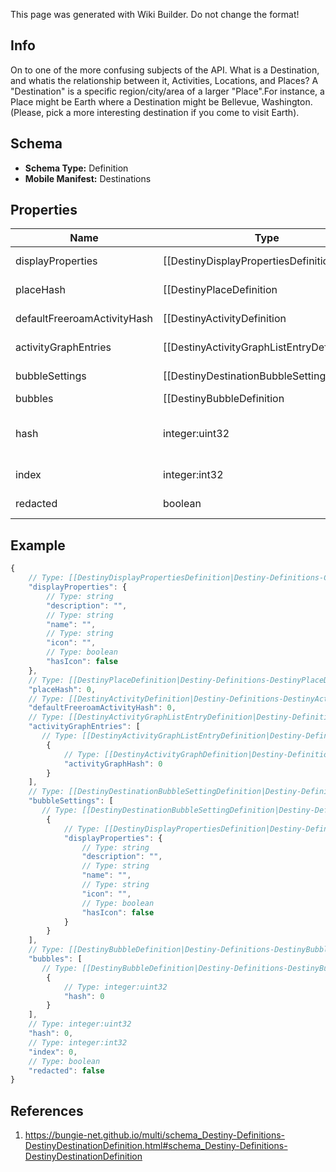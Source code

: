 <span class="wiki-builder">This page was generated with Wiki Builder. Do not change the format!</span>

## Info
On to one of the more confusing subjects of the API.  What is a Destination, and whatis the relationship between it, Activities, Locations, and Places? A &quot;Destination&quot; is a specific region/city/area of a larger &quot;Place&quot;.For instance, a Place might be Earth where a Destination might be Bellevue, Washington.(Please, pick a more interesting destination if you come to visit Earth).

## Schema
* **Schema Type:** Definition
* **Mobile Manifest:** Destinations

## Properties
Name | Type | Description
---- | ---- | -----------
displayProperties | [[DestinyDisplayPropertiesDefinition|Destiny-Definitions-Common-DestinyDisplayPropertiesDefinition]]:Definition | 
placeHash | [[DestinyPlaceDefinition|Destiny-Definitions-DestinyPlaceDefinition]]:ManifestDefinition:integer:uint32 | The place that &quot;owns&quot; this Destination.  Use this hash to look up the DestinyPlaceDefinition.
defaultFreeroamActivityHash | [[DestinyActivityDefinition|Destiny-Definitions-DestinyActivityDefinition]]:ManifestDefinition:integer:uint32 | If this Destination has a default Free-Roam activity, this is the hash for that Activity.Use it to look up the DestinyActivityDefintion.
activityGraphEntries | [[DestinyActivityGraphListEntryDefinition|Destiny-Definitions-DestinyActivityGraphListEntryDefinition]]:Definition[] | If the Destination has default Activity Graphs (i.e. &quot;Map&quot;) that should be shownin the director, this is the list of those Graphs.  At most, only one should be activeat any given time for a Destination: these would represent, for example, differentvariants on a Map if the Destination is changing on a macro level based on game state.
bubbleSettings | [[DestinyDestinationBubbleSettingDefinition|Destiny-Definitions-DestinyDestinationBubbleSettingDefinition]]:Definition[] | A Destination may have many &quot;Bubbles&quot; zones with human readable properties. We don't get as much info as I'd like about them - I'd love to return info like where on the map they are located - but at least this gives you the name of those bubbles.bubbleSettings and bubbles both have the identical number of entries, and you shouldmatch up their indexes to provide matching bubble and bubbleSettings data.
bubbles | [[DestinyBubbleDefinition|Destiny-Definitions-DestinyBubbleDefinition]]:Definition[] | This provides the unique identifiers for every bubble in the destination(only guaranteed unique within the destination), and any intrinsic properties of the bubble. bubbleSettings and bubbles both have the identical number of entries, and you shouldmatch up their indexes to provide matching bubble and bubbleSettings data.
hash | integer:uint32 | The unique identifier for this entity.  Guaranteed to be unique for the type of entity, but not globally. When entities refer to each other in Destiny content, it is this hash that they are referring to.
index | integer:int32 | The index of the entity as it was found in the investment tables.
redacted | boolean | If this is true, then there is an entity with this identifier/type combination, but BNet isnot yet allowed to show it.  Sorry!

## Example
```javascript
{
    // Type: [[DestinyDisplayPropertiesDefinition|Destiny-Definitions-Common-DestinyDisplayPropertiesDefinition]]:Definition
    "displayProperties": {
        // Type: string
        "description": "",
        // Type: string
        "name": "",
        // Type: string
        "icon": "",
        // Type: boolean
        "hasIcon": false
    },
    // Type: [[DestinyPlaceDefinition|Destiny-Definitions-DestinyPlaceDefinition]]:ManifestDefinition:integer:uint32
    "placeHash": 0,
    // Type: [[DestinyActivityDefinition|Destiny-Definitions-DestinyActivityDefinition]]:ManifestDefinition:integer:uint32
    "defaultFreeroamActivityHash": 0,
    // Type: [[DestinyActivityGraphListEntryDefinition|Destiny-Definitions-DestinyActivityGraphListEntryDefinition]]:Definition[]
    "activityGraphEntries": [
       // Type: [[DestinyActivityGraphListEntryDefinition|Destiny-Definitions-DestinyActivityGraphListEntryDefinition]]:Definition
        {
            // Type: [[DestinyActivityGraphDefinition|Destiny-Definitions-Director-DestinyActivityGraphDefinition]]:ManifestDefinition:integer:uint32
            "activityGraphHash": 0
        }
    ],
    // Type: [[DestinyDestinationBubbleSettingDefinition|Destiny-Definitions-DestinyDestinationBubbleSettingDefinition]]:Definition[]
    "bubbleSettings": [
       // Type: [[DestinyDestinationBubbleSettingDefinition|Destiny-Definitions-DestinyDestinationBubbleSettingDefinition]]:Definition
        {
            // Type: [[DestinyDisplayPropertiesDefinition|Destiny-Definitions-Common-DestinyDisplayPropertiesDefinition]]:Definition
            "displayProperties": {
                // Type: string
                "description": "",
                // Type: string
                "name": "",
                // Type: string
                "icon": "",
                // Type: boolean
                "hasIcon": false
            }
        }
    ],
    // Type: [[DestinyBubbleDefinition|Destiny-Definitions-DestinyBubbleDefinition]]:Definition[]
    "bubbles": [
       // Type: [[DestinyBubbleDefinition|Destiny-Definitions-DestinyBubbleDefinition]]:Definition
        {
            // Type: integer:uint32
            "hash": 0
        }
    ],
    // Type: integer:uint32
    "hash": 0,
    // Type: integer:int32
    "index": 0,
    // Type: boolean
    "redacted": false
}

```

## References
1. https://bungie-net.github.io/multi/schema_Destiny-Definitions-DestinyDestinationDefinition.html#schema_Destiny-Definitions-DestinyDestinationDefinition
